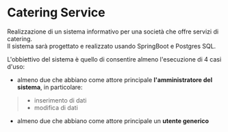 # Catering Service

Realizzazione di un sistema informativo per una società che offre servizi di catering.<br>
Il sistema sarà progettato e realizzato usando SpringBoot e Postgres SQL.<br>

L'obbiettivo del sistema è quello di consentire almeno l'esecuzione di 4 casi d'uso:<br>
* almeno due che abbiano come attore principale <strong>l'amministratore del sistema</strong>, in particolare: <br>
>
>* inserimento di dati
>* modifica di dati 

* almeno due che abbiano come attore principale un <strong>utente generico
